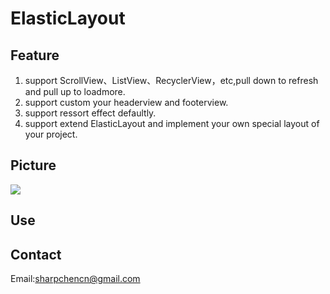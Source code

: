 # ElasticLayout
## Feature
1. support ScrollView、ListView、RecyclerView，etc,pull down to refresh and pull up to loadmore.
2. support custom your headerview and footerview.
3. support ressort effect defaultly.
4. support extend ElasticLayout and implement your own special layout of your project.

## Picture
![](http://b.hiphotos.baidu.com/image/pic/item/267f9e2f07082838fe21d969b099a9014c08f19b.jpg)
## Use
## Contact
Email:sharpchencn@gmail.com






